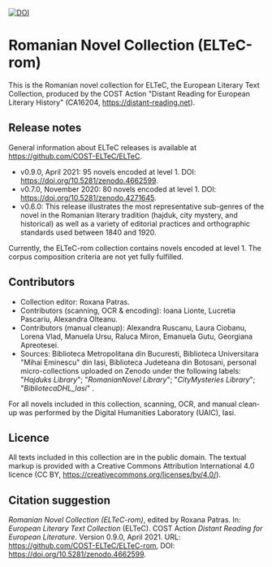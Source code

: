 [![DOI](https://zenodo.org/badge/DOI/10.5281/zenodo.3543111.svg)](https://doi.org/10.5281/zenodo.3543111)

# Romanian Novel Collection (ELTeC-rom)

This is the Romanian novel collection for ELTeC, the European Literary Text Collection, produced by the COST Action "Distant Reading for European Literary History" (CA16204, https://distant-reading.net).

## Release notes

General information about ELTeC releases is available at https://github.com/COST-ELTeC/ELTeC.

* v0.9.0, April 2021: 95 novels encoded at level 1. DOI: https://doi.org/10.5281/zenodo.4662599. 
* v0.7.0, November 2020: 80 novels encoded at level 1. DOI: https://doi.org/10.5281/zenodo.4271645. 
* v0.6.0: This release illustrates the most representative sub-genres of the novel in the Romanian literary tradition (hajduk, city mystery, and historical) as well as a variety of editorial practices and orthographic standards used between 1840 and 1920. 

Currently, the ELTeC-rom collection contains novels encoded at level 1. The corpus composition criteria are not yet fully fulfilled.

## Contributors

* Collection editor: Roxana Patras.
* Contributors (scanning, OCR & encoding): Ioana Lionte, Lucretia Pascariu, Alexandra Olteanu. 
* Contributors (manual cleanup): Alexandra Ruscanu, Laura Ciobanu, Lorena Vlad, Manuela Ursu, Raluca Miron, Emanuela Gutu, Georgiana Apreotesei.
* Sources: Biblioteca Metropolitana din Bucuresti, Biblioteca Universitara "Mihai Eminescu" din Iasi, Biblioteca Judeteana din Botosani, personal micro-collections uploaded on Zenodo under the following labels: "*Hajduks Library*"; "*RomanianNovel Library*"; "*CityMysteries Library*"; "*BibliotecaDHL_Iasi*" .

For all novels included in this collection, scanning, OCR, and manual clean-up was performed by the Digital Humanities Laboratory (UAIC), Iasi.

## Licence

All texts included in this collection are in the public domain. The textual markup is provided with a Creative Commons Attribution International 4.0 licence (CC BY, https://creativecommons.org/licenses/by/4.0/).

## Citation suggestion

*Romanian Novel Collection (ELTeC-rom)*, edited by Roxana Patras. In: *European Literary Text Collection* (ELTeC). COST Action *Distant Reading for European Literature*. Version 0.9.0, April 2021. URL: https://github.com/COST-ELTeC/ELTeC-rom, DOI: https://doi.org/10.5281/zenodo.4662599. 

